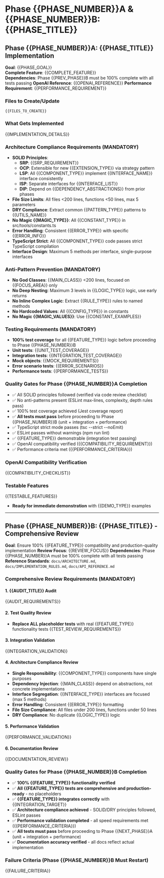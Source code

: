 # Phase {{PHASE_NUMBER}}A & {{PHASE_NUMBER}}B: {{PHASE_TITLE}}

## Phase {{PHASE_NUMBER}}A: {{PHASE_TITLE}} Implementation
**Goal**: {{PHASE_GOAL}}  
**Complete Feature**: {{COMPLETE_FEATURE}}  
**Dependencies**: Phase {{PREV_PHASE}}B must be 100% complete with all tests passing
**OpenAI Reference**: {{OPENAI_REFERENCE}}
**Performance Requirement**: {{PERFORMANCE_REQUIREMENT}}

### Files to Create/Update
```
{{FILES_TO_CREATE}}
```

### What Gets Implemented
{{IMPLEMENTATION_DETAILS}}

### Architecture Compliance Requirements (MANDATORY)
- **SOLID Principles**: 
  - **SRP**: {{SRP_REQUIREMENT}}
  - **OCP**: Extensible for new {{EXTENSION_TYPE}} via strategy pattern
  - **LSP**: All {{COMPONENT_TYPE}} implement {{INTERFACE_NAME}} interface consistently
  - **ISP**: Separate interfaces for {{INTERFACE_LIST}}
  - **DIP**: Depend on {{DEPENDENCY_ABSTRACTIONS}} from prior phases
- **File Size Limits**: All files <200 lines, functions <50 lines, max 5 parameters
- **DRY Compliance**: Extract common {{PATTERN_TYPE}} patterns to {{UTILS_NAME}}
- **No Magic {{MAGIC_TYPE}}**: All {{CONSTANT_TYPE}} in src/tools/constants.ts
- **Error Handling**: Consistent {{ERROR_TYPE}} with specific {{ERROR_INFO}}
- **TypeScript Strict**: All {{COMPONENT_TYPE}} code passes strict TypeScript compilation
- **Interface Design**: Maximum 5 methods per interface, single-purpose interfaces

### Anti-Pattern Prevention (MANDATORY)
- **No God Classes**: {{MAIN_CLASS}} <200 lines, focused on {{FOCUS_AREA}} only
- **No Deep Nesting**: Maximum 3 levels in {{LOGIC_TYPE}} logic, use early returns
- **No Inline Complex Logic**: Extract {{RULE_TYPE}} rules to named methods
- **No Hardcoded Values**: All {{CONFIG_TYPE}} in constants
- **No Magic {{MAGIC_VALUES}}**: Use {{CONSTANT_EXAMPLES}}

### Testing Requirements (MANDATORY)
- **100% test coverage** for all {{FEATURE_TYPE}} logic before proceeding to Phase {{PHASE_NUMBER}}B
- **Unit tests**: {{UNIT_TEST_COVERAGE}}
- **Integration tests**: {{INTEGRATION_TEST_COVERAGE}}
- **Mock objects**: {{MOCK_REQUIREMENTS}}
- **Error scenario tests**: {{ERROR_SCENARIOS}}
- **Performance tests**: {{PERFORMANCE_TESTS}}

### Quality Gates for Phase {{PHASE_NUMBER}}A Completion
- ✅ All SOLID principles followed (verified via code review checklist)
- ✅ No anti-patterns present (ESLint max-lines, complexity, depth rules pass)
- ✅ 100% test coverage achieved (Jest coverage report)
- ✅ **All tests must pass** before proceeding to Phase {{PHASE_NUMBER}}B (unit + integration + performance)
- ✅ TypeScript strict mode passes (tsc --strict --noEmit)
- ✅ ESLint passes without warnings (npm run lint)
- ✅ {{FEATURE_TYPE}} demonstrable (integration test passing)
- ✅ OpenAI compatibility verified ({{COMPATIBILITY_REQUIREMENT}})
- ✅ Performance criteria met ({{PERFORMANCE_CRITERIA}})

### OpenAI Compatibility Verification
{{COMPATIBILITY_CHECKLIST}}

### Testable Features
{{TESTABLE_FEATURES}}
- **Ready for immediate demonstration** with {{DEMO_TYPE}} examples

---

## Phase {{PHASE_NUMBER}}B: {{PHASE_TITLE}} - Comprehensive Review
**Goal**: Ensure 100% {{FEATURE_TYPE}} compatibility and production-quality implementation
**Review Focus**: {{REVIEW_FOCUS}}
**Dependencies**: Phase {{PHASE_NUMBER}}A must be 100% complete with all tests passing
**Reference Standards**: `docs/ARCHITECTURE.md`, `docs/IMPLEMENTATION_RULES.md`, `docs/API_REFERENCE.md`

### Comprehensive Review Requirements (MANDATORY)

#### 1. {{AUDIT_TITLE}} Audit
{{AUDIT_REQUIREMENTS}}

#### 2. Test Quality Review
- **Replace ALL placeholder tests** with real {{FEATURE_TYPE}} functionality tests
{{TEST_REVIEW_REQUIREMENTS}}

#### 3. Integration Validation
{{INTEGRATION_VALIDATION}}

#### 4. Architecture Compliance Review
- **Single Responsibility**: {{COMPONENT_TYPE}} components have single purposes
- **Dependency Injection**: {{MAIN_CLASS}} depend on abstractions, not concrete implementations
- **Interface Segregation**: {{INTERFACE_TYPE}} interfaces are focused (max 5 methods)
- **Error Handling**: Consistent {{ERROR_TYPE}} formatting
- **File Size Compliance**: All files under 200 lines, functions under 50 lines
- **DRY Compliance**: No duplicate {{LOGIC_TYPE}} logic

#### 5. Performance Validation
{{PERFORMANCE_VALIDATION}}

#### 6. Documentation Review
{{DOCUMENTATION_REVIEW}}

### Quality Gates for Phase {{PHASE_NUMBER}}B Completion
- ✅ **100% {{FEATURE_TYPE}} functionality verified**
- ✅ **All {{FEATURE_TYPE}} tests are comprehensive and production-ready** - no placeholders
- ✅ **{{FEATURE_TYPE}} integrates correctly** with {{INTEGRATION_TARGET}}
- ✅ **Architecture compliance achieved** - SOLID/DRY principles followed, ESLint passes
- ✅ **Performance validation completed** - all speed requirements met ({{PERFORMANCE_CRITERIA}})
- ✅ **All tests must pass** before proceeding to Phase {{NEXT_PHASE}}A (unit + integration + performance)
- ✅ **Documentation accuracy verified** - all docs reflect actual implementation

### Failure Criteria (Phase {{PHASE_NUMBER}}B Must Restart)
{{FAILURE_CRITERIA}}